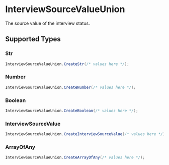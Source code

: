# InterviewSourceValueUnion

The source value of the interview status.


## Supported Types

### Str

```csharp
InterviewSourceValueUnion.CreateStr(/* values here */);
```

### Number

```csharp
InterviewSourceValueUnion.CreateNumber(/* values here */);
```

### Boolean

```csharp
InterviewSourceValueUnion.CreateBoolean(/* values here */);
```

### InterviewSourceValue

```csharp
InterviewSourceValueUnion.CreateInterviewSourceValue(/* values here */);
```

### ArrayOfAny

```csharp
InterviewSourceValueUnion.CreateArrayOfAny(/* values here */);
```
